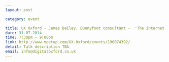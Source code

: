 ```yaml
---
layout: post

category: event

title: UX Oxford - James Bailey, Bunnyfoot consultant -  'The internet of things'
date: 31.07.2014
time: 7:30pm - 9:00pm
link: http://www.meetup.com/UX-Oxford/events/190074392/
detail: Talk description TBA
email: info@digitaloxford.co.uk
---
```

